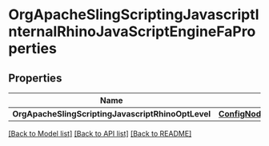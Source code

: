 # OrgApacheSlingScriptingJavascriptInternalRhinoJavaScriptEngineFaProperties

## Properties
Name | Type | Description | Notes
------------ | ------------- | ------------- | -------------
**OrgApacheSlingScriptingJavascriptRhinoOptLevel** | [**ConfigNodePropertyInteger**](configNodePropertyInteger.md) |  | [optional] 

[[Back to Model list]](../README.md#documentation-for-models) [[Back to API list]](../README.md#documentation-for-api-endpoints) [[Back to README]](../README.md)


